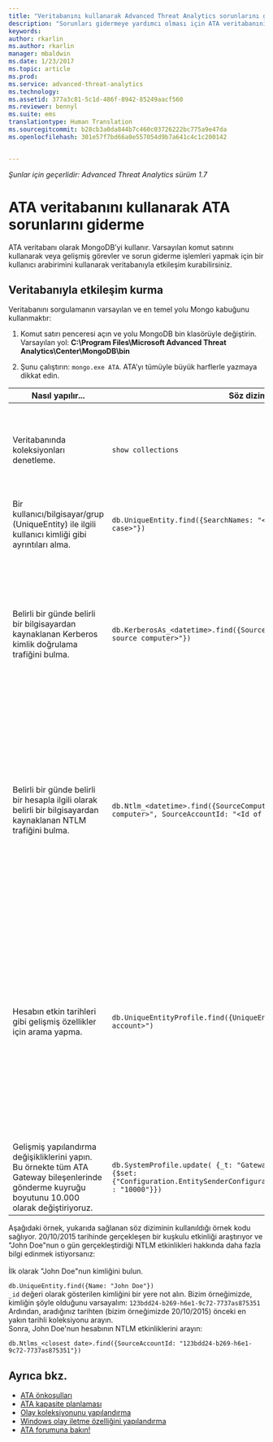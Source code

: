 ```yaml
---
title: "Veritabanını kullanarak Advanced Threat Analytics sorunlarını giderme | Microsoft Docs"
description: "Sorunları gidermeye yardımcı olması için ATA veritabanını nasıl kullanabileceğiniz açıklanır"
keywords: 
author: rkarlin
ms.author: rkarlin
manager: mbaldwin
ms.date: 1/23/2017
ms.topic: article
ms.prod: 
ms.service: advanced-threat-analytics
ms.technology: 
ms.assetid: 377a3c81-5c1d-486f-8942-85249aacf560
ms.reviewer: bennyl
ms.suite: ems
translationtype: Human Translation
ms.sourcegitcommit: b28cb3a0da844b7c460c03726222bc775a9e47da
ms.openlocfilehash: 301e57f7bd66a0e557054d9b7a641c4c1c200142


---
```


*Şunlar için geçerlidir: Advanced Threat Analytics sürüm 1.7*



# <a name="troubleshooting-ata-using-the-ata-database"></a>ATA veritabanını kullanarak ATA sorunlarını giderme
ATA veritabanı olarak MongoDB’yi kullanır.
Varsayılan komut satırını kullanarak veya gelişmiş görevler ve sorun giderme işlemleri yapmak için bir kullanıcı arabirimini kullanarak veritabanıyla etkileşim kurabilirsiniz.

## <a name="interacting-with-the-database"></a>Veritabanıyla etkileşim kurma
Veritabanını sorgulamanın varsayılan ve en temel yolu Mongo kabuğunu kullanmaktır:

1.  Komut satırı penceresi açın ve yolu MongoDB bin klasörüyle değiştirin. Varsayılan yol: **C:\Program Files\Microsoft Advanced Threat Analytics\Center\MongoDB\bin**

2.  Şunu çalıştırın: `mongo.exe ATA`. ATA’yı tümüyle büyük harflerle yazmaya dikkat edin.

|Nasıl yapılır...|Söz dizimi|Notlar|
|-------------|----------|---------|
|Veritabanında koleksiyonları denetleme.|`show collections`|Trafiğin veritabanına yazıldığını ve olay 4776’nın ATA tarafından alındığını görmeye yönelik uçtan uca bir test olarak yararlıdır.|
|Bir kullanıcı/bilgisayar/grup (UniqueEntity) ile ilgili kullanıcı kimliği gibi ayrıntıları alma.|`db.UniqueEntity.find({SearchNames: "<name of entity in lower case>"})`||
|Belirli bir günde belirli bir bilgisayardan kaynaklanan Kerberos kimlik doğrulama trafiğini bulma.|`db.KerberosAs_<datetime>.find({SourceComputerId: "<Id of the source computer>"})`|&lt;Kaynak bilgisayarın kimliğini&gt; almak için, örnekte gösterildiği gibi UniqueEntity koleksiyonlarını sorgulayabilirsiniz.<br /><br />Her ağ etkinliği türünün, örneğin Kerberos kimlik doğrulamalarının her UTC tarihi için kendi koleksiyonu vardır.|
|Belirli bir günde belirli bir hesapla ilgili olarak belirli bir bilgisayardan kaynaklanan NTLM trafiğini bulma.|`db.Ntlm_<datetime>.find({SourceComputerId: "<Id of the source computer>", SourceAccountId: "<Id of the account>"})`|&lt;Kaynak bilgisayarın kimliğini&gt; ve &lt;hesabın kimliğini&gt; almak için, örnekte gösterildiği gibi UniqueEntity koleksiyonlarını sorgulayabilirsiniz.<br /><br />Her ağ etkinliği türünün, örneğin NTLM kimlik doğrulamalarının her UTC tarihi için kendi koleksiyonu vardır.|
|Hesabın etkin tarihleri gibi gelişmiş özellikler için arama yapma. |`db.UniqueEntityProfile.find({UniqueEntityId: "<Id of the account>")`|&lt;Hesabın kimliğini&gt; almak için, örnekte gösterildiği gibi UniqueEntity koleksiyonlarını sorgulayabilirsiniz.<br>Hesabın etkin olduğu tarihleri gösteren özelliği adı: "ActiveDates". Örneğin, anormal davranış makine öğrenme algoritmasının bir hesap üzerinde çalıştırabilmesi için, hesabın en az 21 günlük etkinliği olup olmadığını bilmek isteyebilirsiniz.|
|Gelişmiş yapılandırma değişikliklerini yapın. Bu örnekte tüm ATA Gateway bileşenlerinde gönderme kuyruğu boyutunu 10.000 olarak değiştiriyoruz.|`db.SystemProfile.update( {_t: "GatewaySystemProfile"} ,`<br>`{$set:{"Configuration.EntitySenderConfiguration.EntityBatchBlockMaxSize" : "10000"}})`|`|

Aşağıdaki örnek, yukarıda sağlanan söz diziminin kullanıldığı örnek kodu sağlıyor. 20/10/2015 tarihinde gerçekleşen bir kuşkulu etkinliği araştırıyor ve "John Doe"nun o gün gerçekleştirdiği NTLM etkinlikleri hakkında daha fazla bilgi edinmek istiyorsanız:<br /><br />İlk olarak "John Doe"nun kimliğini bulun.

`db.UniqueEntity.find({Name: "John Doe"})`<br>`_id` değeri olarak gösterilen kimliğini bir yere not alın. Bizim örneğimizde, kimliğin şöyle olduğunu varsayalım: `123bdd24-b269-h6e1-9c72-7737as875351`<br>Ardından, aradığınız tarihten (bizim örneğimizde 20/10/2015) önceki en yakın tarihli koleksiyonu arayın.<br>Sonra, John Doe'nun hesabının NTLM etkinliklerini arayın: 

`db.Ntlms_<closest date>.find({SourceAccountId: "123bdd24-b269-h6e1-9c72-7737as875351"})`

## <a name="see-also"></a>Ayrıca bkz.
- [ATA önkoşulları](/advanced-threat-analytics/plan-design/ata-prerequisites)
- [ATA kapasite planlaması](/advanced-threat-analytics/plan-design/ata-capacity-planning)
- [Olay koleksiyonunu yapılandırma](/advanced-threat-analytics/deploy-use/configure-event-collection)
- [Windows olay iletme özelliğini yapılandırma](/advanced-threat-analytics/deploy-use/configure-event-collection#configuring-windows-event-forwarding)
- [ATA forumuna bakın!](https://social.technet.microsoft.com/Forums/security/home?forum=mata)



<!--HONumber=Feb17_HO1-->


